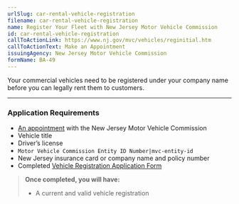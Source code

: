 ```yaml
---
urlSlug: car-rental-vehicle-registration
filename: car-rental-vehicle-registration
name: Register Your Fleet with New Jersey Motor Vehicle Commission
id: car-rental-vehicle-registration
callToActionLink: https://www.nj.gov/mvc/vehicles/reginitial.htm
callToActionText: Make an Appointment
issuingAgency: New Jersey Motor Vehicle Commission
formName: BA-49
---
```


Your commercial vehicles need to be registered under your company name before you can legally rent them to customers.

---

### Application Requirements

- [An appointment](https://telegov.njportal.com/njmvc/AppointmentWizard) with the New Jersey Motor Vehicle Commission
- Vehicle title
- Driver’s license
- `Motor Vehicle Commission Entity ID Number|mvc-entity-id`
- New Jersey insurance card or company name and policy number
- Completed [Vehicle Registration Application Form](https://www.nj.gov/mvc/pdf/vehicles/BA-49.pdf)

> **Once completed, you will have:**
>
> - A current and valid vehicle registration
